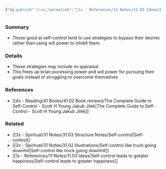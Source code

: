 ```yaml
---
{"dg-publish":true,"permalink":"/1x - References/11 Notes/11.03 Ideas/Being good at self-control not necessarily because of effort made/","title":"Being good at self-control not necessarily because of effort made","noteIcon":"","created":"2023-04-21T00:14:57.000+03:00","updated":"2024-02-14T20:18:35.603+03:00"}
---
```



### Summary
- Those good at self-control tend to use strategies to bypass their desires rather than using will power to inhibit them.

### Details
- These strategies may include re-appraisal.
- This frees up brian pocessing power and will power for pursuing their goals instead of struggling to overcome themselves

### References
- [[4x - Reading/41 Books/41.02 Book reviews/The Complete Guide to Self-Control - Scott H Young Jakub Jilek\|The Complete Guide to Self-Control - Scott H Young Jakub Jilek]]

### Related
- [[3x - Spiritual/31 Notes/31.03 Structure Notes/Self-control\|Self-control]]
- [[3x - Spiritual/31 Notes/31.02 Illustrations/Self-control like truck going downhill\|Self-control like truck going downhill]]
- [[1x - References/11 Notes/11.03 Ideas/Self-control leads to greater happiness\|Self-control leads to greater happiness]]
